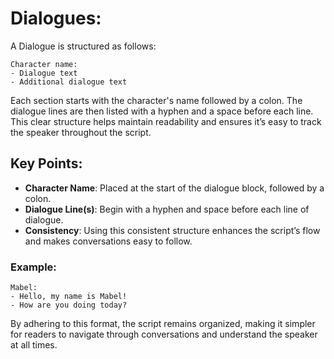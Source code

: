 # Dialogues:

A Dialogue is structured as follows:

```vns
Character name:
- Dialogue text
- Additional dialogue text
```

Each section starts with the character's name followed by a colon. The dialogue lines are then listed with a hyphen and a space before each line. This clear structure helps maintain readability and ensures it’s easy to track the speaker throughout the script.

## Key Points:

- **Character Name**: Placed at the start of the dialogue block, followed by a colon.
- **Dialogue Line(s)**: Begin with a hyphen and space before each line of dialogue.
- **Consistency**: Using this consistent structure enhances the script’s flow and makes conversations easy to follow.

### Example:

```vns
Mabel:
- Hello, my name is Mabel!
- How are you doing today?
```

By adhering to this format, the script remains organized, making it simpler for readers to navigate through conversations and understand the speaker at all times.
